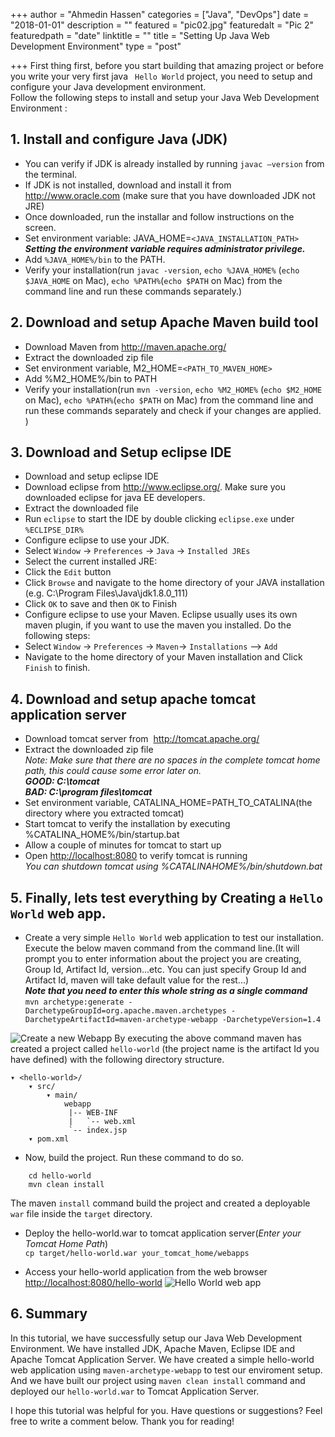 +++
author = "Ahmedin Hassen"
categories = ["Java", "DevOps"]
date = "2018-01-01"
description = ""
featured = "pic02.jpg"
featuredalt = "Pic 2"
featuredpath = "date"
linktitle = ""
title = "Setting Up Java Web Development Environment"
type = "post"

+++
First thing first, before you start building that amazing project or before you write your very first java ``` Hello World``` project, you need to setup and configure your Java development environment.<br>
Follow the following steps to install and setup your Java Web Development Environment :

## 1. Install and configure Java (JDK)
* You can verify if JDK is already installed by running `javac –version` from the terminal.<br>
* If JDK is not installed, download and install it from http://www.oracle.com (make sure that you have downloaded JDK not JRE)<br>
* Once downloaded, run the installar and follow instructions on the screen.
* Set environment variable: JAVA_HOME=`<JAVA_INSTALLATION_PATH>`
    _**Setting the environment variable requires administrator privilege.**_
* Add `%JAVA_HOME%/bin` to the PATH.
* Verify your installation(run `javac -version`, `echo %JAVA_HOME%` (`echo $JAVA_HOME` on Mac), `echo %PATH%`(`echo $PATH` on Mac) from the command line and run these commands separately.)

## 2. Download and setup Apache Maven build tool
* Download Maven from http://maven.apache.org/
* Extract the downloaded zip file
* Set environment variable, M2_HOME=`<PATH_TO_MAVEN_HOME>`
* Add %M2_HOME%/bin to PATH
* Verify your installation(run `mvn -version`, `echo %M2_HOME%` (`echo $M2_HOME` on Mac), `echo %PATH%`(`echo $PATH` on Mac) from the command line and run these commands separately and check if your changes are applied. )


## 3. Download and Setup eclipse IDE
 - Download and setup eclipse IDE
 - Download eclipse from http://www.eclipse.org/. Make sure you downloaded eclipse for java EE developers. 
 - Extract the downloaded file
 - Run `eclipse` to start the IDE by double clicking `eclipse.exe` under `%ECLIPSE_DIR%`
 - Configure eclipse to use your JDK. 
 -	Select `Window` -> `Preferences` -> `Java` -> `Installed JREs`
 -	Select the current installed JRE:
 -	Click the `Edit` button
 -	Click `Browse` and navigate to the home directory of your JAVA installation (e.g. C:\Program Files\Java\jdk1.8.0_111)
 -	Click `OK` to save and then `OK` to Finish
 - 	Configure eclipse to use your Maven. Eclipse usually uses its own maven plugin, if you want to use the maven you installed. Do the following steps:
 -	Select `Window` -> `Preferences` -> `Maven`-> `Installations` --> `Add`
 -	Navigate to the home directory of your Maven installation and Click `Finish` to finish. 

## 4. Download and setup apache tomcat application server

- Download tomcat server from  http://tomcat.apache.org/
- Extract the downloaded zip file<br>
_Note: Make sure that there are no spaces in the complete tomcat home path, this could cause some error later on._<br>
          _**GOOD: C:\tomcat**_<br>
          _**BAD: C:\program files\tomcat**_
- Set environment variable, CATALINA_HOME=PATH_TO_CATALINA(the directory where you extracted tomcat)
- Start tomcat to verify the installation by executing %CATALINA_HOME%/bin/startup.bat
- Allow a couple of minutes for tomcat to start up
- Open [http://localhost:8080](http://localhost:8080/) to verify tomcat is running<br>
  _You can shutdown tomcat  using %CATALINAHOME%/bin/shutdown.bat_
## 5. Finally, lets test everything by Creating a `Hello World` web app.
- Create a very simple `Hello World` web application to test our installation.
Execute the below maven command from the command line.(It will prompt you to enter information about the project you are creating, Group Id, Artifact Id, version...etc. You can just specify Group Id and Artifact Id, maven will take default value for the rest...) <br>
_**Note that you need to enter this whole string as a single command**_<br>
    ```mvn archetype:generate -DarchetypeGroupId=org.apache.maven.archetypes -DarchetypeArtifactId=maven-archetype-webapp -DarchetypeVersion=1.4```

![Create a new Webapp](/img/maven-archtype-webapp.jpg)
By executing the above command maven has created a project called `hello-world` (the project name is the artifact Id you have defined) with the following directory structure. 

    ▾ <hello-world>/
        ▾ src/
            ▾ main/
                webapp
                 |-- WEB-INF
                 |   `-- web.xml
                 `-- index.jsp
        ▾ pom.xml

- Now, build the project. Run these command to do so. 
```
    cd hello-world
    mvn clean install
```
 The maven `install` command build the project and created a deployable `war` file inside the `target` directory. <br>
 - Deploy the hello-world.war to tomcat application server(_Enter your Tomcat Home Path_)<br>
    ```cp target/hello-world.war your_tomcat_home/webapps```

 - Access your hello-world application from the web browser [http://localhost:8080/hello-world](http://localhost:8080/hello-world)
 ![Hello World web app](/img/hello-world-deployed.jpg)

## 6. Summary
In this tutorial, we have successfully  setup our Java Web Development Environment. We have installed JDK, Apache Maven, Eclipse IDE and Apache Tomcat Application Server. We have created a simple hello-world web application using `maven-archetype-webapp` to test our enviroment setup. And we have built our project using `maven clean install` command  and deployed our `hello-world.war` to Tomcat Application Server.

I hope this tutorial was helpful for you. Have questions or suggestions? Feel free to write a comment below. Thank you for reading! 